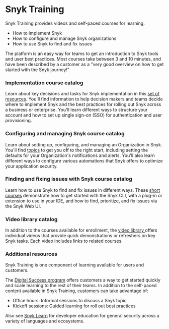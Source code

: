# Snyk Training

Snyk Training provides videos and self-paced courses for learning:

* How to implement Snyk
* How to configure and manage Snyk organizations
* How to use Snyk to find and fix issues

The platform is an easy way for teams to get an introduction to Snyk tools and user best practices. Most courses take between 3 and 10 minutes, and have been described by a customer as a "very good overview on how to get started with the Snyk journey!"

### Implementation course catalog

Learn about key decisions and tasks for Snyk implementation in this [set of resources](https://training.snyk.io/pages/implement). You'll find information to help decision makers and teams decide where to implement Snyk and the best practices for rolling out Snyk across a business or enterprise. You'll learn different ways to structure your account and how to set up single sign-on (SSO) for authentication and user provisioning.

### Configuring and managing Snyk course catalog

Learn about setting up, configuring, and managing an Organization in Snyk. You'll find [topics](https://training.snyk.io/pages/org-admins) to get you off to the right start, including setting the defaults for your Organization's notifications and alerts. You'll also learn different ways to configure various automations that Snyk offers to optimize your application security.

### Finding and fixing issues with Snyk course catalog

Learn how to use Snyk to find and fix issues in different ways. These [short courses](https://training.snyk.io/pages/dev-tasks) demonstrate how to get started with the Snyk CLI, with a plug-in or extension to use in your IDE, and how to find, prioritize, and fix issues via the Snyk Web UI.

### Video library catalog

In addition to the courses available for enrollment, the [video library ](https://training.snyk.io/pages/video-library)offers individual videos that provide quick demonstrations or refreshers on key Snyk tasks. Each video includes links to related courses.

### Additional resources

Snyk Training is one component of learning available for users and customers.

The [Digital Success program](https://snyk.io/digital-customer-success/) offers customers a way to get started quickly and scale learning to the rest of their teams. In addition to the self-paced content available in Snyk Training, customers can take advantage of:

* Office hours: Informal sessions to discuss a Snyk topic
* Kickoff sessions: Guided learning for roll out best practices

Also see [Snyk Learn](snyk-learn.md) for developer education for general security across a variety of languages and ecosystems.


